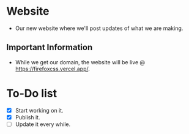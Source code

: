 # Website
- Our new website where we'll post updates of what we are making.

## Important Information
- While we get our domain, the website will be live @ https://firefoxcss.vercel.app/.

# To-Do list
- [x] Start working on it.
- [x] Publish it.
- [ ] Update it every while.
